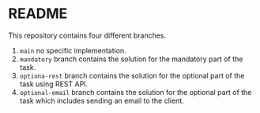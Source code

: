 # README

This repository contains four different branches.

1. `main` no specific implementation.
2. `mandatory` branch contains the solution for the mandatory part of the task.
3. `optiona-rest` branch contains the solution for the optional part of the task using REST API.
4. `optional-email` branch contains the solution for the optional part of the task which includes sending an email to
   the client.